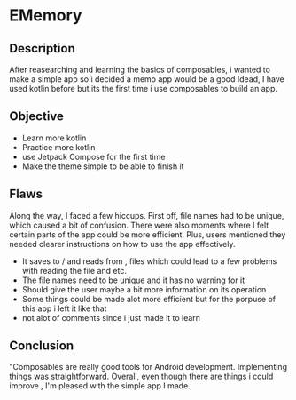 # EMemory
## Description
After reasearching and learning the basics of composables, i wanted to make a simple app so i decided a memo app would be a good Idead, I have used kotlin before but its the first time i use composables to build an app.

## Objective
- Learn more kotlin
- Practice more kotlin
- use Jetpack Compose for the first time
- Make the theme simple to be able to finish it

## Flaws
Along the way, I faced a few hiccups. First off, file names had to be unique, which caused a bit of confusion. There were also moments where I felt certain parts of the app could be more efficient. Plus, users mentioned they needed clearer instructions on how to use the app effectively.
- It saves to / and reads from , files which could lead to a few problems with reading the file and etc.
- The file names need to be unique and it has no warning for it
- Should give the user maybe a bit more information on its operation
- Some things could be made alot more efficient but for the porpuse of this app i left it like that
- not alot of comments since i just made it to learn

## Conclusion
"Composables are really good tools for Android development. Implementing things was straightforward. Overall, even though there are things i could improve , I'm pleased with the simple app I made.
